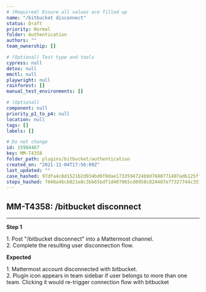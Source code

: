 ```yaml
---
# (Required) Ensure all values are filled up
name: "/bitbucket disconnect"
status: Draft
priority: Normal
folder: Authentication
authors: ""
team_ownership: []

# (Optional) Test type and tools
cypress: null
detox: null
mmctl: null
playwright: null
rainforest: []
manual_test_environments: []

# (Optional)
component: null
priority_p1_to_p4: null
location: null
tags: []
labels: []

# Do not change
id: 15984467
key: MM-T4358
folder_path: plugins/bitbucket/authentication
created_on: "2021-11-04T17:56:09Z"
last_updated: ""
case_hashed: 97dfa4c8d1521b2d934bd6f0dae1733594724b9d7680771407adb125ffe29362fa60e3436e8af3f9860f1a6509854330
steps_hashed: 7040a4bcb821e8c3bb65bdf1d407065cd0950c824487e77327744c3570d0f6de79db79cf3f9a5be39bd7cdf82667a5c4
---
```


## MM-T4358: /bitbucket disconnect

---

**Step 1**

1\. Post "/bitbucket disconnect" into a Mattermost channel.\
2\. Complete the resulting user disconnection flow.

**Expected**

1\. Mattermost account disconnected with bitbucket.\
2\. Plugin icon appears in team sidebar if user belongs to more than one team. Clicking it would re-trigger connection flow with bitbucket
